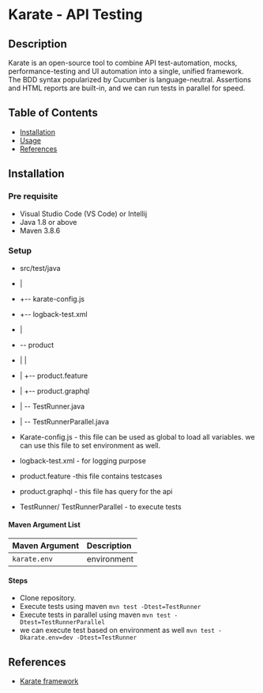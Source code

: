 # Karate - API Testing
## Description

Karate is an open-source tool to combine API test-automation, mocks, performance-testing and UI automation into a single, unified framework. The BDD syntax popularized by Cucumber is language-neutral. Assertions and HTML reports are built-in, and we can run tests in parallel for speed.

## Table of Contents

- [Installation](#installation)
- [Usage](#usage)
- [References](#references)

## Installation

### Pre requisite

- Visual Studio Code (VS Code) or Intellij
- Java 1.8 or above
- Maven 3.8.6

### Setup

- src/test/java
- |
- +-- karate-config.js
- +-- logback-test.xml
- |
- \-- product
- |   |
- |   +-- product.feature
- |   +-- product.graphql
- |   \-- TestRunner.java
- |   \-- TestRunnerParallel.java


- Karate-config.js -  this file can be used as global to load all variables. we can use this file to set environment as well.
- logback-test.xml - for logging purpose
- product.feature -this file contains testcases
- product.graphql - this file has query for the api
- TestRunner/ TestRunnerParallel - to execute tests 

#### Maven Argument List

Maven Argument | Description
:--- | :---
`karate.env` | environment


#### Steps

- Clone repository.
- Execute tests using maven `mvn test -Dtest=TestRunner`
- Execute tests in parallel using maven `mvn test -Dtest=TestRunnerParallel`
- we can execute test based on environment as well `mvn test -Dkarate.env=dev -Dtest=TestRunner`

## References

- [Karate framework](https://karatelabs.github.io/karate)

